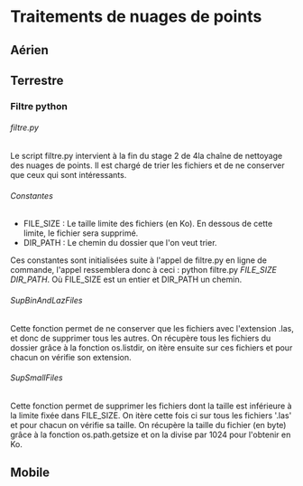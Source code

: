 # Traitements de nuages de points

## Aérien

## Terrestre

### Filtre python

###### filtre.py

Le script filtre.py intervient à la fin du stage 2 de 4la chaîne de nettoyage des nuages de points. Il est chargé de trier les fichiers et de ne conserver que ceux qui sont intéressants.

###### Constantes

- FILE_SIZE : Le taille limite des fichiers (en Ko). En dessous de cette limite, le fichier sera supprimé.
- DIR_PATH : Le chemin du dossier que l'on veut trier.

Ces constantes sont initialisées suite à l'appel de filtre.py en ligne de commande, l'appel ressemblera donc à ceci : python filtre.py *FILE_SIZE* *DIR_PATH*. Où FILE_SIZE est un entier et DIR_PATH un chemin.

###### SupBinAndLazFiles

Cette fonction permet de ne conserver que les fichiers avec l'extension .las, et donc de supprimer tous les autres.
On récupère tous les fichiers du dossier grâce à la fonction os.listdir, on itère ensuite sur ces fichiers et pour chacun on vérifie son extension.

###### SupSmallFiles

Cette fonction permet de supprimer les fichiers dont la taille est inférieure à la limite fixée dans FILE_SIZE.
On itère cette fois ci sur tous les fichiers '.las' et pour chacun on vérifie sa taille.
On récupère la taille du fichier (en byte) grâce à la fonction os.path.getsize et on la divise par 1024 pour l'obtenir en Ko.

## Mobile
